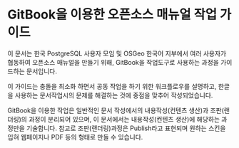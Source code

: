 # GitBook을 이용한 오픈소스 매뉴얼 작업 가이드

이 문서는 한국 PostgreSQL 사용자 모임 및 OSGeo 한국어 지부에서 여러 사용자가 협동하여 오픈소스 매뉴얼을 만들기 위해, GitBook을 작업도구로 사용하는 과정을 가이드하는 문서입니다.

이 가이드는 충돌을 최소화 하면서 공동 작업을 하기 위한 워크플로우를 설명하고, 한글을 사용하는 문서작업시의 문제를 해결하는 것에 중점을 맞추어 작성되었습니다.

GitBook을 이용한 작업은 일반적인 문서 작성에서의 내용작성\(컨텐츠 생산\)과 조판\(랜더링\)의 과정이 분리되어 있으며, 이 문서에서는 내용작성\(컨텐츠 생산\)에 해당하는 과정만을 기술합니다. 참고로 조판\(랜더링\)과정은 Publish라고 표현되며 원하는 스킨을 입혀 웹페이지나 PDF 등의 형태로 만들 수 있습니다.

